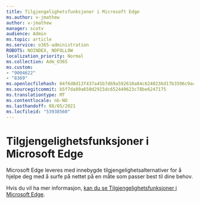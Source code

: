 ```yaml
---
title: Tilgjengelighetsfunksjoner i Microsoft Edge
ms.author: v-jmathew
author: v-jmathew
manager: scotv
audience: Admin
ms.topic: article
ms.service: o365-administration
ROBOTS: NOINDEX, NOFOLLOW
localization_priority: Normal
ms.collection: Adm_O365
ms.custom:
- "9004622"
- "8369"
ms.openlocfilehash: 04f6d8d13f437a45b7d69a592610a84c6240236d17b3596c9ac28dcd3c3cacc9
ms.sourcegitcommit: b5f7da89a650d2915dc652449623c78be6247175
ms.translationtype: MT
ms.contentlocale: nb-NO
ms.lasthandoff: 08/05/2021
ms.locfileid: "53938560"
---
```

# <a name="accessibility-features-in-microsoft-edge"></a>Tilgjengelighetsfunksjoner i Microsoft Edge

Microsoft Edge leveres med innebygde tilgjengelighetsalternativer for å hjelpe deg med å surfe på nettet på en måte som passer best til dine behov.

Hvis du vil ha mer informasjon, [kan du se Tilgjengelighetsfunksjoner i Microsoft Edge](https://go.microsoft.com/fwlink/?linkid=2153648).
